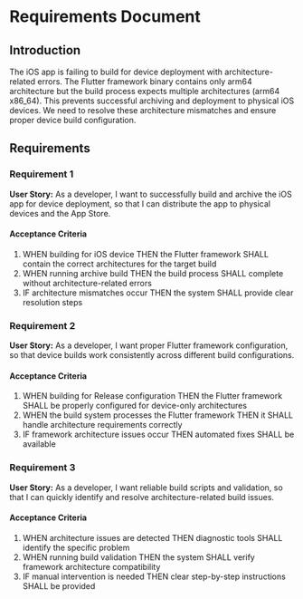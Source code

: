 # Requirements Document

## Introduction

The iOS app is failing to build for device deployment with architecture-related errors. The Flutter framework binary contains only arm64 architecture but the build process expects multiple architectures (arm64 x86_64). This prevents successful archiving and deployment to physical iOS devices. We need to resolve these architecture mismatches and ensure proper device build configuration.

## Requirements

### Requirement 1

**User Story:** As a developer, I want to successfully build and archive the iOS app for device deployment, so that I can distribute the app to physical devices and the App Store.

#### Acceptance Criteria

1. WHEN building for iOS device THEN the Flutter framework SHALL contain the correct architectures for the target build
2. WHEN running archive build THEN the build process SHALL complete without architecture-related errors
3. IF architecture mismatches occur THEN the system SHALL provide clear resolution steps

### Requirement 2

**User Story:** As a developer, I want proper Flutter framework configuration, so that device builds work consistently across different build configurations.

#### Acceptance Criteria

1. WHEN building for Release configuration THEN the Flutter framework SHALL be properly configured for device-only architectures
2. WHEN the build system processes the Flutter framework THEN it SHALL handle architecture requirements correctly
3. IF framework architecture issues occur THEN automated fixes SHALL be available

### Requirement 3

**User Story:** As a developer, I want reliable build scripts and validation, so that I can quickly identify and resolve architecture-related build issues.

#### Acceptance Criteria

1. WHEN architecture issues are detected THEN diagnostic tools SHALL identify the specific problem
2. WHEN running build validation THEN the system SHALL verify framework architecture compatibility
3. IF manual intervention is needed THEN clear step-by-step instructions SHALL be provided